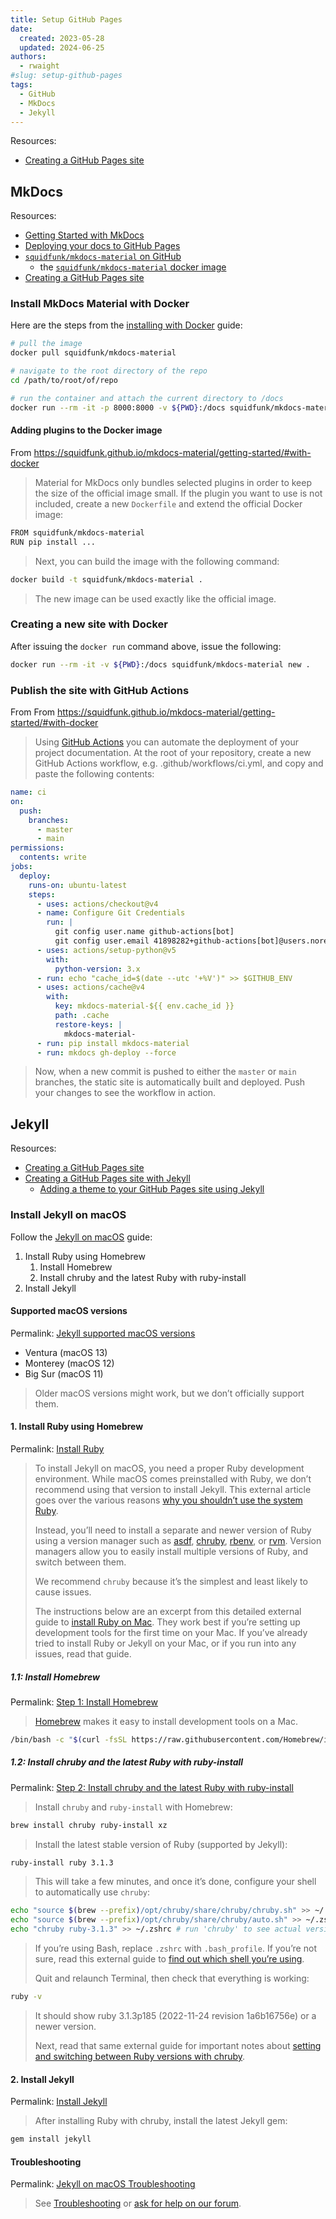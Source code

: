 ```yaml
---
title: Setup GitHub Pages
date:
  created: 2023-05-28
  updated: 2024-06-25
authors:
  - rwaight
#slug: setup-github-pages
tags:
  - GitHub
  - MkDocs
  - Jekyll
---
```



Resources:

* [Creating a GitHub Pages site](https://docs.github.com/en/pages/getting-started-with-github-pages/creating-a-github-pages-site)


## MkDocs

Resources:

* [Getting Started with MkDocs](https://www.mkdocs.org/getting-started/)
* [Deploying your docs to GitHub Pages](https://www.mkdocs.org/user-guide/deploying-your-docs/#github-pages)
* [`squidfunk/mkdocs-material` on GitHub](https://github.com/squidfunk/mkdocs-material)
    * the [`squidfunk/mkdocs-material` docker image](https://hub.docker.com/r/squidfunk/mkdocs-material)
* [Creating a GitHub Pages site](https://docs.github.com/en/pages/getting-started-with-github-pages/creating-a-github-pages-site)


### Install MkDocs Material with Docker

Here are the steps from the [installing with Docker](https://squidfunk.github.io/mkdocs-material/getting-started/#with-docker) guide:

```bash
# pull the image
docker pull squidfunk/mkdocs-material

# navigate to the root directory of the repo
cd /path/to/root/of/repo

# run the container and attach the current directory to /docs
docker run --rm -it -p 8000:8000 -v ${PWD}:/docs squidfunk/mkdocs-material
```


#### Adding plugins to the Docker image
From https://squidfunk.github.io/mkdocs-material/getting-started/#with-docker

> Material for MkDocs only bundles selected plugins in order to keep the size of the official image small. If the plugin you want to use is not included, create a new `Dockerfile` and extend the official Docker image:
```bash
FROM squidfunk/mkdocs-material
RUN pip install ...
```
> Next, you can build the image with the following command:
```bash
docker build -t squidfunk/mkdocs-material .
```
> The new image can be used exactly like the official image.


### Creating a new site with Docker

After issuing the `docker run` command above, issue the following:
```bash
docker run --rm -it -v ${PWD}:/docs squidfunk/mkdocs-material new .
```


### Publish the site with GitHub Actions
From From https://squidfunk.github.io/mkdocs-material/getting-started/#with-docker

> Using [GitHub Actions](https://github.com/features/actions) you can automate the deployment of your project documentation. At the root of your repository, create a new GitHub Actions workflow, e.g. .github/workflows/ci.yml, and copy and paste the following contents:
```yml
name: ci 
on:
  push:
    branches:
      - master 
      - main
permissions:
  contents: write
jobs:
  deploy:
    runs-on: ubuntu-latest
    steps:
      - uses: actions/checkout@v4
      - name: Configure Git Credentials
        run: |
          git config user.name github-actions[bot]
          git config user.email 41898282+github-actions[bot]@users.noreply.github.com
      - uses: actions/setup-python@v5
        with:
          python-version: 3.x
      - run: echo "cache_id=$(date --utc '+%V')" >> $GITHUB_ENV 
      - uses: actions/cache@v4
        with:
          key: mkdocs-material-${{ env.cache_id }}
          path: .cache
          restore-keys: |
            mkdocs-material-
      - run: pip install mkdocs-material 
      - run: mkdocs gh-deploy --force
```
> Now, when a new commit is pushed to either the `master` or `main` branches, the static site is automatically built and deployed. Push your changes to see the workflow in action.


## Jekyll

Resources:
* [Creating a GitHub Pages site](https://docs.github.com/en/pages/getting-started-with-github-pages/creating-a-github-pages-site)
* [Creating a GitHub Pages site with Jekyll](https://docs.github.com/en/pages/setting-up-a-github-pages-site-with-jekyll/creating-a-github-pages-site-with-jekyll?platform=mac)
    * [Adding a theme to your GitHub Pages site using Jekyll](https://docs.github.com/en/pages/setting-up-a-github-pages-site-with-jekyll/adding-a-theme-to-your-github-pages-site-using-jekyll)


### Install Jekyll on macOS

Follow the [Jekyll on macOS](https://jekyllrb.com/docs/installation/macos/) guide:

1. Install Ruby using Homebrew
    1. Install Homebrew
    2. Install chruby and the latest Ruby with ruby-install
2. Install Jekyll


#### Supported macOS versions

Permalink: [Jekyll supported macOS versions](https://jekyllrb.com/docs/installation/macos/#supported-macos-versions)

* Ventura (macOS 13)
* Monterey (macOS 12)
* Big Sur (macOS 11)

> Older macOS versions might work, but we don’t officially support them.


#### 1. Install Ruby using Homebrew

Permalink: [Install Ruby](https://jekyllrb.com/docs/installation/macos/#install-ruby)

> To install Jekyll on macOS, you need a proper Ruby development environment. While macOS comes preinstalled with Ruby, we don’t recommend using that version to install Jekyll. This external article goes over the various reasons [why you shouldn’t use the system Ruby](https://www.moncefbelyamani.com/why-you-shouldn-t-use-the-system-ruby-to-install-gems-on-a-mac/).
> 
> Instead, you’ll need to install a separate and newer version of Ruby using a version manager such as [asdf](https://asdf-vm.com/), [chruby](https://github.com/postmodern/chruby), [rbenv](https://github.com/rbenv/rbenv), or [rvm](https://rvm.io/). Version managers allow you to easily install multiple versions of Ruby, and switch between them.
> 
> We recommend `chruby` because it’s the simplest and least likely to cause issues.
> 
> The instructions below are an excerpt from this detailed external guide to [install Ruby on Mac](https://www.moncefbelyamani.com/how-to-install-xcode-homebrew-git-rvm-ruby-on-mac/). They work best if you’re setting up development tools for the first time on your Mac. If you’ve already tried to install Ruby or Jekyll on your Mac, or if you run into any issues, read that guide.


##### 1.1: Install Homebrew

Permalink: [Step 1: Install Homebrew](https://jekyllrb.com/docs/installation/macos/#step-1-install-homebrew)

> [Homebrew](https://brew.sh/) makes it easy to install development tools on a Mac.
```bash
/bin/bash -c "$(curl -fsSL https://raw.githubusercontent.com/Homebrew/install/HEAD/install.sh)"
```

##### 1.2: Install chruby and the latest Ruby with ruby-install


Permalink: [Step 2: Install chruby and the latest Ruby with ruby-install](https://jekyllrb.com/docs/installation/macos/#step-2-install-chruby-and-the-latest-ruby-with-ruby-install)

> Install `chruby` and `ruby-install` with Homebrew:
```bash
brew install chruby ruby-install xz
```

> Install the latest stable version of Ruby (supported by Jekyll):
```bash
ruby-install ruby 3.1.3
```

> This will take a few minutes, and once it’s done, configure your shell to automatically use `chruby`:
```bash
echo "source $(brew --prefix)/opt/chruby/share/chruby/chruby.sh" >> ~/.zshrc
echo "source $(brew --prefix)/opt/chruby/share/chruby/auto.sh" >> ~/.zshrc
echo "chruby ruby-3.1.3" >> ~/.zshrc # run 'chruby' to see actual version
```

> If you’re using Bash, replace `.zshrc` with `.bash_profile`. If you’re not sure, read this external guide to [find out which shell you’re using](https://www.moncefbelyamani.com/which-shell-am-i-using-how-can-i-switch/).
> 
> Quit and relaunch Terminal, then check that everything is working:
```bash
ruby -v
```

> It should show ruby 3.1.3p185 (2022-11-24 revision 1a6b16756e) or a newer version.
> 
> Next, read that same external guide for important notes about [setting and switching between Ruby versions with chruby](https://www.moncefbelyamani.com/how-to-install-xcode-homebrew-git-rvm-ruby-on-mac/#how-to-install-different-versions-of-ruby-and-switch-between-them).


#### 2. Install Jekyll


Permalink: [Install Jekyll](https://jekyllrb.com/docs/installation/macos/#install-jekyll)

> After installing Ruby with chruby, install the latest Jekyll gem:
```bash
gem install jekyll
```


#### Troubleshooting

Permalink: [Jekyll on macOS Troubleshooting](https://jekyllrb.com/docs/installation/macos/#troubleshooting)

> See [Troubleshooting](https://jekyllrb.com/docs/troubleshooting/) or [ask for help on our forum](https://talk.jekyllrb.com/).
